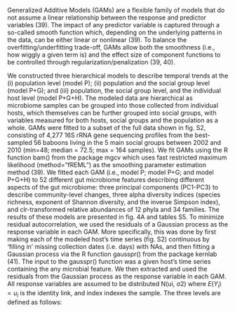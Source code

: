 
Generalized Additive Models (GAMs) are a flexible family of models that do not assume a linear relationship between the response and predictor variables (39). The impact of any predictor variable is captured through a so-called smooth function which, depending on the underlying patterns in the data, can be either linear or nonlinear (39). To balance the overfitting/underfitting trade-off, GAMs allow both the smoothness (i.e., how wiggly a given term is) and the effect size of component functions to be controlled through regularization/penalization (39, 40).

We constructed three hierarchical models to describe temporal trends at the (i) population level (model P); (ii) population and the social group level (model P+G); and (iii) population, the social group level, and the individual host level (model P+G+H). The modeled data are hierarchical as microbiome samples can be grouped into those collected from individual hosts, which themselves can be further grouped into social groups, with variables measured for both hosts, social groups and the population as a whole. GAMs were fitted to a subset of the full data shown in fig. S2, consisting of 4,277 16S rRNA gene sequencing profiles from the best-sampled 56 baboons living in the 5 main social groups between 2002 and 2010 (min=48; median = 72.5; max = 164 samples). We fit GAMs using the R function bam() from the package mgcv which uses fast restricted maximum likelihood (method=”fREML”) as the smoothing parameter estimation method (39). We fitted each GAM (i.e., model P; model P+G; and model P+G+H) to 52 different gut microbiome features describing different aspects of the gut microbiome: three principal components (PC1-PC3) to describe community-level changes, three alpha diversity indices (species richness, exponent of Shannon diversity, and the inverse Simpson index), and clr-transformed relative abundances of 12 phyla and 34 families. The results of these models are presented in fig. 4A and tables S5. 
To minimize residual autocorrelation, we used the residuals of a Gaussian process as the response variable in each GAM. More specifically, this was done by first making each of the modeled host’s time series (fig. S2) continuous by ‘filling in’ missing collection dates (i.e. days) with NAs, and then fitting a Gaussian process via the R function gausspr() from the package kernlab (41). The input to the gausspr() function was a given host’s time series containing the any microbial feature. We then extracted and used the residuals from the Gaussian process as the response variable in each GAM.
All response variables are assumed to be distributed N(ui, σ2) where $E(Y_i)=u_i$ is the identity link, and index   indexes the   sample. The three levels are defined as follows:
